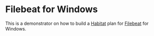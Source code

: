 # Filebeat for Windows

This is a demonstrator on how to build a [Habitat](https://www.habitat.sh) plan for [Filebeat](https://www.elastic.co/beats/filebeat) for Windows.